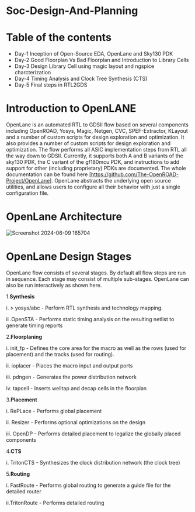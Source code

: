 # Soc-Design-And-Planning
# Table of the contents
* Day-1 Inception of Open-Source EDA, OpenLane and Sky130 PDK 
* Day-2 Good Floorplan Vs Bad Floorplan and Introduction to Library Cells
* Day-3 Design Library Cell using magic layout and ngspice charcterization
* Day-4 Timing Analysis and Clock Tree Synthesis (CTS)
* Day-5  Final steps in RTL2GDS
# Introduction to OpenLANE
OpenLane is an automated RTL to GDSII flow based on several components including OpenROAD, Yosys, Magic, Netgen, CVC, SPEF-Extractor, KLayout and a number of custom scripts for design exploration and optimization. It also provides a number of custom scripts for design exploration and optimization. The flow performs all ASIC implementation steps from RTL all the way down to GDSII. Currently, it supports both A and B variants of the sky130 PDK, the C variant of the gf180mcu PDK, and instructions to add support for other (including proprietary) PDKs are documented. The whole documentation can be found here [https://github.com/The-OpenROAD-Project/OpenLane]. OpenLane abstracts the underlying open source utilities, and allows users to configure all their behavior with just a single configuration file.
# OpenLane Architecture
![Screenshot 2024-06-09 165704](https://github.com/plnarasimha/Soc-Design-And-Planning/assets/75074032/fcaa7384-6bf2-45f2-b9b2-47f2d3f968ba)

# OpenLane Design Stages
OpenLane flow consists of several stages. By default all flow steps are run in sequence. Each stage may consist of multiple sub-stages. OpenLane can also be run interactively as shown here.
 
 1.**Synthesis**
 
 i. > yosys/abc - Perform RTL synthesis and technology mapping.
 
 ii .OpenSTA - Performs static timing analysis on the resulting netlist to generate timing reports
 
 2.**Floorplaning**
 
 i. init_fp - Defines the core area for the macro as well as the rows (used for placement) and the tracks (used for routing).
 
 ii. ioplacer - Places the macro input and output ports
 
 iii. pdngen - Generates the power distribution network
 
 iv. tapcell - Inserts welltap and decap cells in the floorplan

 3.**Placement**
 
 i. RePLace - Performs global placement
 
 ii. Resizer - Performs optional optimizations on the design
 
 iii. OpenDP - Performs detailed placement to legalize the globally placed components
 
 4.**CTS**
 
 i. TritonCTS - Synthesizes the clock distribution network (the clock tree)

 5.**Routing**
 
 i. FastRoute - Performs global routing to generate a guide file for the detailed router
 
 ii.TritonRoute - Performs detailed routing
